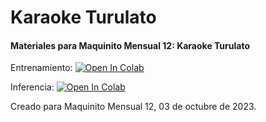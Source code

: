 # Karaoke Turulato
#### Materiales para Maquinito Mensual 12: Karaoke Turulato


Entrenamiento:
[![Open In Colab](https://colab.research.google.com/assets/colab-badge.svg)](https://colab.research.google.com/github/BothRocks/maquinito-12/blob/main/so-vits-svc-fork-4.0%20-%20training.ipynb)  


Inferencia:
[![Open In Colab](https://colab.research.google.com/assets/colab-badge.svg)](https://colab.research.google.com/github/BothRocks/maquinito-12/blob/main/so-vits-svc-fork-4.0%20-%20inferencia.ipynb)  


Creado para Maquinito Mensual 12, 03 de octubre de 2023.
